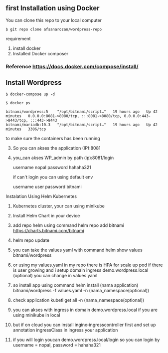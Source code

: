 ## first Installation using Docker
 
You can clone this repo to your local computer

```console
$ git repo clone afsanarozan/wordpress-repo
```

requirement

1. install docker 
2. Installed Docker composer 
 

### Reference https://docs.docker.com/compose/install/ 

## Install Wordpress 

```console
$ docker-compose up -d
```
```console
$ docker ps 
```
```console
bitnami/wordpress:5    "/opt/bitnami/script…"   19 hours ago   Up 42 minutes   0.0.0.0:8081->8080/tcp, :::8081->8080/tcp, 0.0.0.0:443->8443/tcp, :::443->8443 
bitnami/mariadb:10.3   "/opt/bitnami/script…"   19 hours ago   Up 42 minutes   3306/tcp                                                                            
```

to make sure the containers has been running

3. So you can akses the application (IP):8081

4. you_can akses WP_admin by path (ip):8081/login  
   
   username nopal
   password hahaha321
   
   if can't login you can using default env 

   username user
   password bitnami

Instalation Using Helm Kubernetes 

1. Kubernetes cluster, your can using minikube 
2. Install Helm Chart in your device 
3. add repo helm using command
   helm repo add bitnami https://charts.bitnami.com/bitnami

4. helm repo update 
5. you can take the values yaml with command
   helm show values bitnami/wordpress
6. or using my values.yaml in my repo
   there is HPA for scale up pod if there is user growing
   and i setup domain ingress demo.wordpress.local (optional) you can change in values.yaml
7. so install app using command
   helm install (nama application) bitnami/wordpress -f values.yaml -n (nama_namespace(optional)) 

8. check application 
   kubetl get all -n (nama_namespace(optional))

9. you can akses with ingress in domain demo.wordpress.local if you are using minikube in local
8. but if on cloud you can install inginx-ingresscontroller first and set up annotation ingressClass in ingress your application 
10. if you will login youcan demo.wordpress.local/login so you can login by username = nopal, password = hahaha321 

